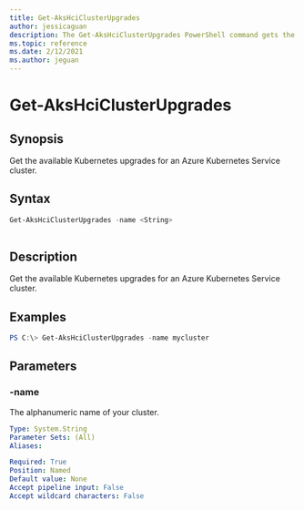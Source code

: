 ```yaml
---
title: Get-AksHciClusterUpgrades
author: jessicaguan
description: The Get-AksHciClusterUpgrades PowerShell command gets the available Kubernetes upgrades for an Azure Kubernetes Service cluster.
ms.topic: reference
ms.date: 2/12/2021
ms.author: jeguan
---
```


# Get-AksHciClusterUpgrades

## Synopsis
Get the available Kubernetes upgrades for an Azure Kubernetes Service cluster.

## Syntax

```powershell
Get-AksHciClusterUpgrades -name <String>
                          
```

## Description
Get the available Kubernetes upgrades for an Azure Kubernetes Service cluster.

## Examples

```powershell
PS C:\> Get-AksHciClusterUpgrades -name mycluster
```

## Parameters

### -name
The alphanumeric name of your cluster.

```yaml
Type: System.String
Parameter Sets: (All)
Aliases:

Required: True
Position: Named
Default value: None
Accept pipeline input: False
Accept wildcard characters: False
```
